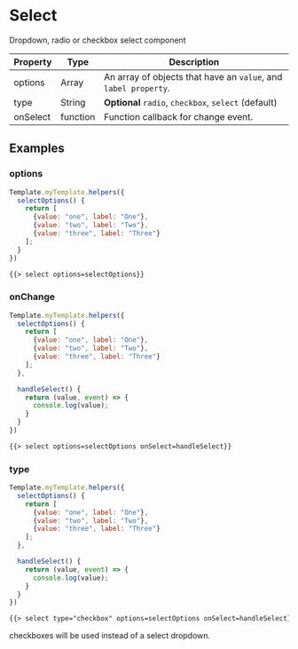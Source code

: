 # Select

Dropdown, radio or checkbox select component

| Property | Type     | Description                                                     |
| -------- | -------- | --------------------------------------------------------------- |
| options  | Array    | An array of objects that have an `value`, and `label property`. |
| type     | String   | **Optional** `radio`, `checkbox`, `select` (default)            |
| onSelect | function | Function callback for change event.                             |

## Examples

### options

```js
Template.myTemplate.helpers({
  selectOptions() {
    return [
      {value: "one", label: "One"},
      {value: "two", label: "Two"},
      {value: "three", label: "Three"}
    ];
  }
})
```

```html
{{> select options=selectOptions}}
```

### onChange

```js
Template.myTemplate.helpers({
  selectOptions() {
    return [
      {value: "one", label: "One"},
      {value: "two", label: "Two"},
      {value: "three", label: "Three"}
    ];
  },

  handleSelect() {
    return (value, event) => {
      console.log(value);
    }
  }
})
```

```html
{{> select options=selectOptions onSelect=handleSelect}}
```

### type

```js
Template.myTemplate.helpers({
  selectOptions() {
    return [
      {value: "one", label: "One"},
      {value: "two", label: "Two"},
      {value: "three", label: "Three"}
    ];
  },

  handleSelect() {
    return (value, event) => {
      console.log(value);
    }
  }
})
```

```html
{{> select type="checkbox" options=selectOptions onSelect=handleSelect}}
```

checkboxes will be used instead of a select dropdown.
